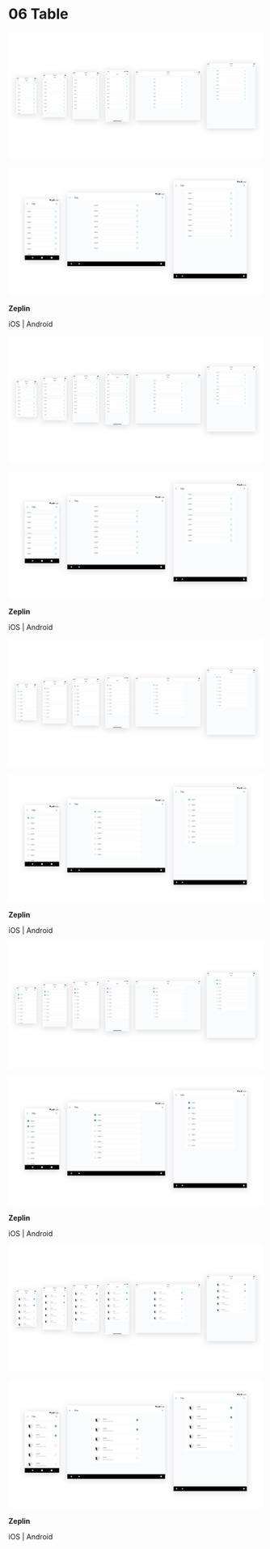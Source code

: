 # 06 Table

![](../.gitbook/assets/organism-ios-table-01.png)

![](../.gitbook/assets/organism-android-table-01.png)

**Zeplin**

iOS \| Android

![](../.gitbook/assets/organism-ios-table-02.png)

![](../.gitbook/assets/organism-android-table-02.png)

**Zeplin**

iOS \| Android

![](../.gitbook/assets/organism-ios-table-03.png)

![](../.gitbook/assets/organism-android-table-03.png)

**Zeplin**

iOS \| Android

![](../.gitbook/assets/organism-ios-table-04.png)

![](../.gitbook/assets/organism-android-table-04.png)

**Zeplin**

iOS \| Android

![](../.gitbook/assets/organism-ios-table-05.png)

![](../.gitbook/assets/organism-android-table-05.png)

**Zeplin**

iOS \| Android












